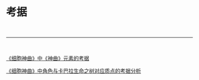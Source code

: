 # 考据

<br>

***

<br>

[《细胞神曲》中《神曲》元素的考据](http://localhost:3000/chapter_1.2.1.html"Title")

[《细胞神曲》中角色与卡巴拉生命之树对应质点的考据分析](http://localhost:3000/chapter_1.2.2.html"Title")

